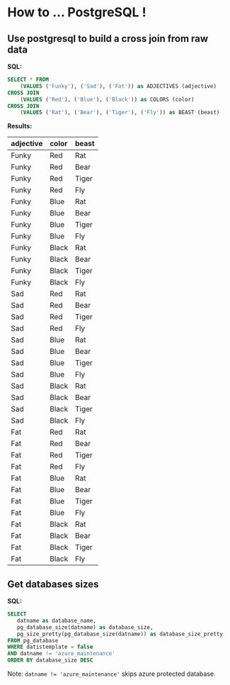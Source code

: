 # How to ... PostgreSQL !

## Use postgresql to build a cross join from raw data

__SQL:__
```sql
SELECT * FROM
    (VALUES ('Funky'), ('Sad'), ('Fat')) as ADJECTIVES (adjective)
CROSS JOIN
    (VALUES ('Red'), ('Blue'), ('Black')) as COLORS (color)
CROSS JOIN
    (VALUES ('Rat'), ('Bear'), ('Tiger'), ('Fly')) as BEAST (beast)
```

__Results:__

| adjective | color | beast |
| :--- | :--- | :--- |
| Funky | Red | Rat |
| Funky | Red | Bear |
| Funky | Red | Tiger |
| Funky | Red | Fly |
| Funky | Blue | Rat |
| Funky | Blue | Bear |
| Funky | Blue | Tiger |
| Funky | Blue | Fly |
| Funky | Black | Rat |
| Funky | Black | Bear |
| Funky | Black | Tiger |
| Funky | Black | Fly |
| Sad | Red | Rat |
| Sad | Red | Bear |
| Sad | Red | Tiger |
| Sad | Red | Fly |
| Sad | Blue | Rat |
| Sad | Blue | Bear |
| Sad | Blue | Tiger |
| Sad | Blue | Fly |
| Sad | Black | Rat |
| Sad | Black | Bear |
| Sad | Black | Tiger |
| Sad | Black | Fly |
| Fat | Red | Rat |
| Fat | Red | Bear |
| Fat | Red | Tiger |
| Fat | Red | Fly |
| Fat | Blue | Rat |
| Fat | Blue | Bear |
| Fat | Blue | Tiger |
| Fat | Blue | Fly |
| Fat | Black | Rat |
| Fat | Black | Bear |
| Fat | Black | Tiger |
| Fat | Black | Fly |

## Get databases sizes

__SQL:__
```sql
SELECT
   datname as database_name,
   pg_database_size(datname) as database_size,
   pg_size_pretty(pg_database_size(datname)) as database_size_pretty
FROM pg_database
WHERE datistemplate = false
AND datname != 'azure_maintenance'
ORDER BY database_size DESC
```

Note: `datname != 'azure_maintenance'` skips azure protected database.
